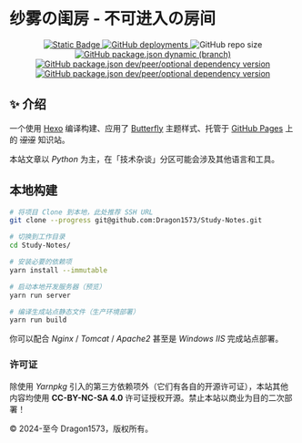 # 纱雾の闺房 - 不可进入の房间

<div style="align: center; text-align: center;">
    <div style="align: center; text-align: center;">
        <a href="https://github.com/Dragon1573/Study-Notes/blob/butterfly/LICENSE.txt">
            <img alt="Static Badge" src="https://img.shields.io/badge/License-CC--BY--NC--SA_4.0-%23EF9421?style=flat-square&logo=creative-commons&logoColor=%23EF9421&label=License&color=%23EF9421" />
        </a>
        <a href="https://blog.dragon1573.wang/">
            <img alt="GitHub deployments" src="https://img.shields.io/github/deployments/Dragon1573/Study-Notes/github-pages?style=flat-square&logo=github&label=GitHub%20Pages" />
        </a>
        <img alt="GitHub repo size" src="https://img.shields.io/github/repo-size/Dragon1573/Boudoir-of-Sagiri?style=flat-square&label=Repo%20Size" />
    </div>
    <div style="align: center; text-align: center;">
        <a href="https://www.yarnpkg.cn/">
            <img alt="GitHub package.json dynamic (branch)" src="https://img.shields.io/github/package-json/packageManager/Dragon1573/Boudoir-of-Sagiri/butterfly?style=flat-square&label=Package%20Manager" />
        </a>
        <a href="https://hexo.io/zh-cn/">
            <img alt="GitHub package.json dev/peer/optional dependency version" src="https://img.shields.io/github/package-json/dependency-version/Dragon1573/Boudoir-of-Sagiri/dev/hexo?style=flat-square&label=Hexo" />
        </a>
        <a href="https://github.com/jerryc127/hexo-theme-butterfly">
            <img alt="GitHub package.json dev/peer/optional dependency version" src="https://img.shields.io/github/package-json/dependency-version/Dragon1573/Boudoir-of-Sagiri/dev/hexo-theme-butterfly?style=flat-square&label=Butterfly" />
        </a>
    </div>
</div>

## :sparkles: 介绍

一个使用 [Hexo](https://hexo.io/zh-cn/) 编译构建、应用了 [Butterfly](https://github.com/jerryc127/hexo-theme-butterfly) 主题样式、托管于 [GitHub Pages](https://pages.github.com/) 上的 ~~涩涩~~ 知识站。

本站文章以 *Python* 为主，在「技术杂谈」分区可能会涉及其他语言和工具。

## 本地构建

```bash
# 将项目 Clone 到本地，此处推荐 SSH URL
git clone --progress git@github.com:Dragon1573/Study-Notes.git

# 切换到工作目录
cd Study-Notes/

# 安装必要的依赖项
yarn install --immutable

# 启动本地开发服务器（预览）
yarn run server

# 编译生成站点静态文件（生产环境部署）
yarn run build
```

你可以配合 *Nginx* / *Tomcat* / *Apache2* 甚至是 *Windows IIS* 完成站点部署。

### 许可证

除使用 *Yarnpkg* 引入的第三方依赖项外（它们有各自的开源许可证），本站其他内容均使用 **CC-BY-NC-SA 4.0** 许可证授权开源。禁止本站以商业为目的二次部署！

© 2024-至今 Dragon1573，版权所有。
